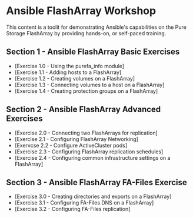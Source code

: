 # Ansible FlashArray Workshop
This content is a toolit for demonstrating Ansible's capabilities on the Pure Storage FlashArray by providing hands-on, or self-paced training.

## Section 1 - Ansible FlashArray Basic Exercises

 - [Exercise 1.0 - Using the purefa_info module]
 - [Exercise 1.1 - Adding hosts to a FlashArray]
 - [Exercise 1.2 - Creating volumes on a FlashArray]
 - [Exercise 1.3 - Connecting volumes to a host on a FlashArray]
 - [Exercise 1.4 - Creating protection groups on a FlashArray]

## Section 2 - Ansible FlashArray Advanced Exercises

 - [Exercise 2.0 - Connecting two FlashArrays for replication]
 - [Exercise 2.1 - Configuring FlashArray Networking]
 - [Exervcse 2.2 - Configure ActiveCluster pods]
 - [Exercise 2.3 - Configuring FlashArray replication schedules]
 - [Exercise 2.4 - Configuring common infrastructure settings on a FlashArray]

## Section 3 - Ansible FlashArray FA-Files Exercise

 - [Exercise 3.0 - Creating directories and exports on a FlashArray]
 - [Exercise 3.1 - Configuring FA-Files DNS on a FlashArray]
 - [Exercise 3.2 - Configuring FA-Files replication]
